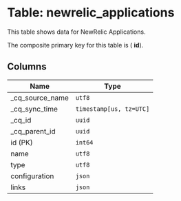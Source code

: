 # Table: newrelic_applications

This table shows data for NewRelic Applications.

The composite primary key for this table is ( **id**).

## Columns

| Name                | Type       |
|---------------------| ---------- |
| _cq_source_name     |`utf8`|
| _cq_sync_time       |`timestamp[us, tz=UTC]`|
| _cq_id              |`uuid`|
| _cq_parent_id       |`uuid`|
| id (PK)             |`int64`|
| name                |`utf8`|
| type                |`utf8`|
| configuration       |`json`|
| links               |`json`|